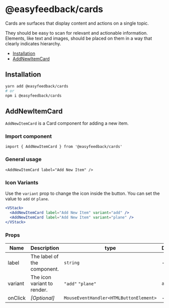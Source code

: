 # @easyfeedback/cards

Cards are surfaces that display content and actions on a single topic.

They should be easy to scan for relevant and actionable information. Elements, like text and images,
should be placed on them in a way that clearly indicates hierarchy.

- [Installation](#installation)
- [AddNewItemCard](#addnewitemcard)

## Installation

```sh
yarn add @easyfeedback/cards
# or
npm i @easyfeedback/cards
```

## AddNewItemCard

`AddNewItemCard` is a Card component for adding a new item.

### Import component

```tsx
import { AddNewItemCard } from '@easyfeedback/cards'
```

### General usage

```tsx
<AddNewItemCard label="Add New Item" />
```

### Icon Variants

Use the `variant` prop to change the icon inside the button. You can set the value to `add` or
`plane`.

```jsx
<VStack>
  <AddNewItemCard label="Add New Item" variant="add" />
  <AddNewItemCard label="Add New Item" variant="plane" />
</VStack>
```

### Props

| Name    | Description                 | type                                   | Default |
| ------- | --------------------------- | -------------------------------------- | ------- |
| label   | The label of the component. | `string`                               | -       |
| variant | The icon variant to render. | `"add"` `"plane"`                      | `add`   |
| onClick | _[Optional]_                | `MouseEventHandler<HTMLButtonElement>` | -       |
